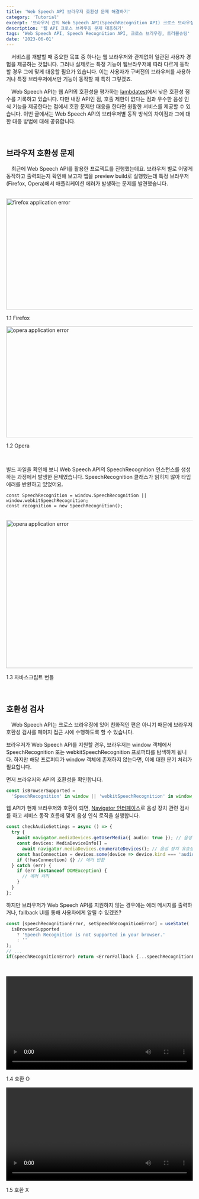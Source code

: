 ```yaml
---
title: 'Web Speech API 브라우저 호환성 문제 해결하기'
category: 'Tutorial'
excerpt: '브라우저 간의 Web Speech API(SpeechRecognition API) 크로스 브라우징 문제를 해결하는 방법에 대해 알아봅니다.'
description: '웹 API 크로스 브라우징 문제 대응하기'
tags: 'Web Speech API, Speech Recognition API, 크로스 브라우징, 트러블슈팅'
date: '2023-06-01'
---
```


&emsp;서비스를 개발할 때 중요한 목표 중 하나는 웹 브라우저와 관계없이 일관된 사용자 경험을 제공하는 것입니다. 그러나 실제로는 특정 기능이 웹브라우저에 따라 다르게 동작할 경우 그에 맞게 대응할 필요가 있습니다. 이는 사용자가 구버전의 브라우저를 사용하거나 특정 브라우저에서만 기능이 동작할 때 특히 그렇겠죠.

&emsp;Web Speech API는 웹 API의 호환성을 평가하는 <a href="https://www.lambdatest.com/web-technologies/speech-recognition" target="_blank" rel="noopener">lambdatest</a>에서 낮은 호환성 점수를 기록하고 있습니다. 다만 내장 API인 점, 호출 제한이 없다는 점과 우수한 음성 인식 기능을 제공한다는 점에서 호환 문제만 대응을 한다면 원활한 서비스를 제공할 수 있습니다. 이번 글에서는 Web Speech API의 브라우저별 동작 방식의 차이점과 그에 대한 대응 방법에 대해 공유합니다.

<br>

## 브라우저 호환성 문제

&emsp;최근에 Web Speech API를 활용한 프로젝트를 진행했는데요. 브라우저 별로 어떻게 동작하고 출력되는지 확인해 보고자 앱을 preview build로 실행했는데 특정 브라우저(Firefox, Opera)에서 애플리케이션 에러가 발생하는 문제를 발견했습니다.

<br>

<img src="/assets/markdown-image/Tutorial-web-speech-api/firefox-err.png" alt="firefox application error" width="800" height="300" />

<span>1.1 Firefox</span>

<img src="/assets/markdown-image/Tutorial-web-speech-api/opera-err.png" alt="opera application error" width="800" height="300" />

<span>1.2 Opera</span>

<br>

빌드 파일을 확인해 보니 Web Speech API의 SpeechRecognition 인스턴스를 생성하는 과정에서 발생한 문제였습니다. SpeechRecognition 클래스가 읽히지 않아 타입 에러를 반환하고 있었어요.

```typescipt
const SpeechRecognition = window.SpeechRecognition || window.webkitSpeechRecognition;
const recognition = new SpeechRecognition();
```

<br>

<img src="/assets/markdown-image/Tutorial-web-speech-api/js-bundle.png" alt="opera application error" width="800" height="400" />

<span>1.3 자바스크립트 번들</span>

<br>

## 호환성 검사

&emsp;Web Speech API는 크로스 브라우징에 있어 친화적인 편은 아니기 때문에 브라우저 호환성 검사를 페이지 접근 시에 수행하도록 할 수 있습니다.

브라우저가 Web Speech API를 지원할 경우, 브라우저는 window 객체에서 SpeechRecognition 또는 webkitSpeechRecognition 프로퍼티를 탐색하게 됩니다. 하지만 해당 프로퍼티가 window 객체에 존재하지 않는다면, 이에 대한 분기 처리가 필요합니다.

먼저 브라우저와 API의 호환성을 확인합니다.

```typescript
const isBrowserSupported =
  'SpeechRecognition' in window || 'webkitSpeechRecognition' in window;
```

웹 API가 현재 브라우저와 호환이 되면, <a href="https://developer.mozilla.org/en-US/docs/Web/API/Navigator" target="_blank" rel="noopener">Navigator 인터페이스</a>로 음성 장치 관련 검사를 하고 서비스 동작 흐름에 맞게 음성 인식 로직을 실행합니다.

```typescript
const checkAudioSettings = async () => {
  try {
    await navigator.mediaDevices.getUserMedia({ audio: true }); // 음성 장치 사용 권한 설정
    const devices: MediaDeviceInfo[] =
      await navigator.mediaDevices.enumerateDevices(); // 음성 장치 유효성 검사
    const hasConnection = devices.some(device => device.kind === 'audioinput');
    if (!hasConnection) {} // 에러 반환
  } catch (err) {
    if (err instanceof DOMException) {
      // 에러 처리
    }
  }
};
```

하지만 브라우저가 Web Speech API를 지원하지 않는 경우에는 에러 메시지를 출력하거나, fallback UI를 통해 사용자에게 알릴 수 있겠죠?

```typescript
const [speechRecognitionError, setSpeechRecognitionError] = useState(
  isBrowserSupported
    ? 'Speech Recognition is not supported in your browser.'
    : ''
);
// ...
if(speechRecognitionError) return <ErrorFallback {...speechRecognitionError} />;
```

<br>

<video url='/assets/markdown-image/Tutorial-web-speech-api/compatible.webm' width='100%' height='auto'><video /> 

<span>1.4 호환 O</span>

<video url='/assets/markdown-image/Tutorial-web-speech-api/not-compatible.webm' width='100%' height='auto'><video />
 
<span>1.5 호환 X</span>

<br>